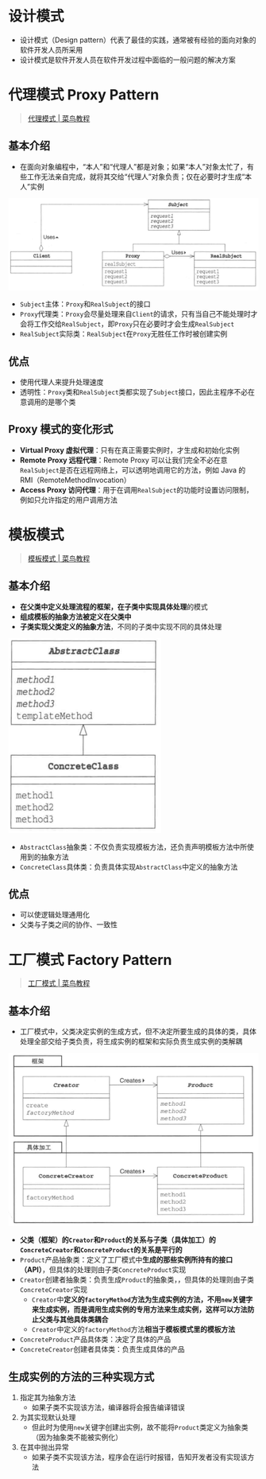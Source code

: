 # 设计模式

- 设计模式（Design pattern）代表了最佳的实践，通常被有经验的面向对象的软件开发人员所采用
- 设计模式是软件开发人员在软件开发过程中面临的一般问题的解决方案

# 代理模式 Proxy Pattern

> [代理模式 | 菜鸟教程](https://www.runoob.com/design-pattern/proxy-pattern.html)

## 基本介绍

- 在面向对象编程中，“本人”和“代理人”都是对象；如果“本人”对象太忙了，有些工作无法亲自完成，就将其交给“代理人”对象负责；仅在必要时才生成“本人”实例

![Proxy模式的类图](pics/image-20210902094917749.png)

- `Subject`主体：`Proxy`和`RealSubject`的接口
- `Proxy`代理类：`Proxy`会尽量处理来自`Client`的请求，只有当自己不能处理时才会将工作交给`RealSubject`，即`Proxy`只在必要时才会生成`RealSubject`
- `RealSubject`实际类：`RealSubject`在`Proxy`无胜任工作时被创建实例

## 优点

- 使用代理人来提升处理速度
- 透明性：`Proxy`类和`RealSubject`类都实现了`Subject`接口，因此主程序不必在意调用的是哪个类

## Proxy 模式的变化形式

- **Virtual Proxy 虚拟代理**：只有在真正需要实例时，才生成和初始化实例
- **Remote Proxy 远程代理**：Remote Proxy 可以让我们完全不必在意`RealSubject`是否在远程网络上，可以透明地调用它的方法，例如 Java 的 RMI（RemoteMethodInvocation）
- **Access Proxy 访问代理**：用于在调用`RealSubject`的功能时设置访问限制，例如只允许指定的用户调用方法

# 模板模式

> [模板模式 | 菜鸟教程](https://www.runoob.com/design-pattern/template-pattern.html)

## 基本介绍

- **在父类中定义处理流程的框架，在子类中实现具体处理**的模式
- **组成模板的抽象方法被定义在父类中**
- **子类实现父类定义的抽象方法**，不同的子类中实现不同的具体处理

![Template模式的类图](pics/image-20210902141247607.png)

- `AbstractClass`抽象类：不仅负责实现模板方法，还负责声明模板方法中所使用到的抽象方法
- `ConcreteClass`具体类：负责具体实现`AbstractClass`中定义的抽象方法

## 优点

- 可以使逻辑处理通用化
- 父类与子类之间的协作、一致性

# 工厂模式 Factory Pattern

> [工厂模式 | 菜鸟教程](https://www.runoob.com/design-pattern/factory-pattern.html)

## 基本介绍

- 工厂模式中，父类决定实例的生成方式，但不决定所要生成的具体的类，具体处理全部交给子类负责，将生成实例的框架和实际负责生成实例的类解耦

![Factory模式的类图](pics/image-20210902143937367.png)

- **父类（框架）的`Creator`和`Product`的关系与子类（具体加工）的`ConcreteCreator`和`ConcreteProduct`的关系是平行的**
- `Product`产品抽象类：定义了工厂模式中**生成的那些实例所持有的接口（API）**，但具体的处理则由子类`ConcreteProduct`实现
- `Creator`创建者抽象类：负责生成`Product`的抽象类，，但具体的处理则由子类`ConcreteCreator`实现
  - `Creator`中**定义的`factoryMethod`方法为生成实例的方法，不用`new`关键字来生成实例，而是调用生成实例的专用方法来生成实例，这样可以方法防止父类与其他具体类耦合**
  - `Creator`中定义的`factoryMethod`方法**相当于模板模式里的模板方法**
- `ConcreteProduct`产品具体类：决定了具体的产品
- `ConcreteCreator`创建者具体类：负责生成具体的产品

## 生成实例的方法的三种实现方式

1. 指定其为抽象方法
   - 如果子类不实现该方法，编译器将会报告编译错误
2. 为其实现默认处理
   - 但此时为使用`new`关键字创建出实例，故不能将`Product`类定义为抽象类（因为抽象类不能被实例化）
3. 在其中抛出异常
   - 如果子类不实现该方法，程序会在运行时报错，告知开发者没有实现该方法





